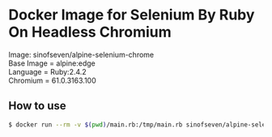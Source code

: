# Docker Image for Selenium By Ruby On Headless Chromium
Image: sinofseven/alpine-selenium-chrome  
Base Image = alpine:edge  
Language = Ruby:2.4.2  
Chromium = 61.0.3163.100  

## How to use
```sh
$ docker run --rm -v $(pwd)/main.rb:/tmp/main.rb sinofseven/alpine-selenium-chrome ruby /tmp/main.rb
```
